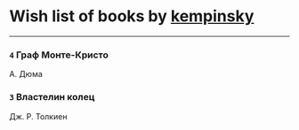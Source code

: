 # Wish list of books by [kempinsky](https://www.facebook.com/app_scoped_user_id/1717865441574584/)
---

### `4` Граф Монте-Кристо
А. Дюма

### `3` Властелин колец
Дж. Р. Толкиен

